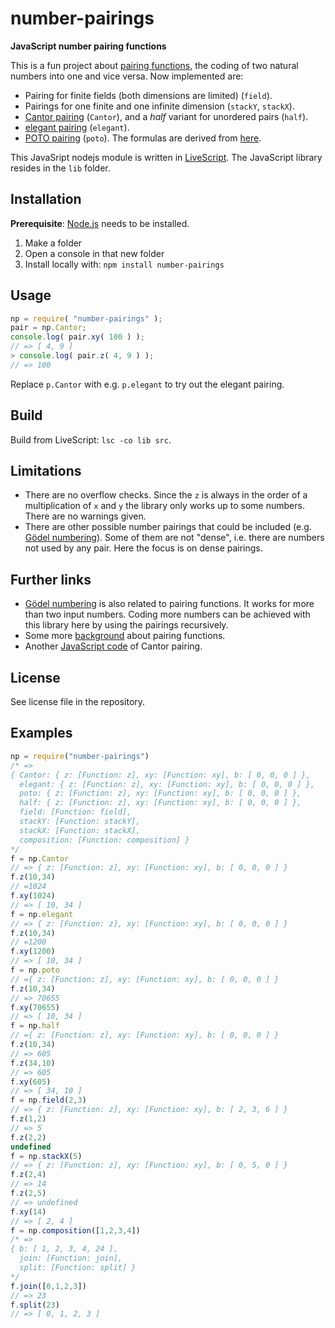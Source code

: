 # number-pairings

**JavaScript number pairing functions**

This is a fun project about [pairing functions](https://en.wikipedia.org/wiki/Pairing_function), the coding of two natural numbers into one and vice versa. Now implemented are:

- Pairing for finite fields (both dimensions are limited) (`field`).
- Pairings for one finite and one infinite dimension (`stackY`, `stackX`).
- [Cantor pairing](https://en.wikipedia.org/wiki/Pairing_function) (`Cantor`), and a *half* variant for unordered pairs (`half`).
- [elegant pairing](https://www.google.ch/url?sa=t&rct=j&q=&esrc=s&source=web&cd=1&cad=rja&uact=8&ved=0ahUKEwjUtpeoj_bRAhXDVxoKHYJBCGwQFggoMAA&url=http%3A%2F%2Fszudzik.com%2FElegantPairing.pdf&usg=AFQjCNHlytYIHiOiE0jqc8McfJwheyft8g) (`elegant`).
- [POTO pairing](https://ch.mathworks.com/matlabcentral/fileexchange/44253-three-different-bijections-or-pairing-functions-between-n-and-n%5E2--including-cantor-polynomials-) (`poto`). The formulas are derived from [here](http://www.cs.umb.edu/~marc/cs620/theo10-06.pdf).

This JavaSript nodejs module is written in [LiveScript](http://livescript.net/). The JavaScript library resides in the `lib` folder.

## Installation

**Prerequisite**: [Node.js](https://nodejs.org/en/) needs to be installed.

1. Make a folder
2. Open a console in that new folder
3. Install locally with: `npm install number-pairings`

## Usage

```javascript
np = require( "number-pairings" );
pair = np.Cantor;
console.log( pair.xy( 100 ) );
// => [ 4, 9 ]
> console.log( pair.z( 4, 9 ) );
// => 100
```

Replace `p.Cantor` with e.g. `p.elegant` to try out the elegant pairing.

## Build
Build from LiveScript: `lsc -co lib src`.

## Limitations

- There are no overflow checks. Since the `z` is always in the order of a multiplication of `x` and `y` the library only works up to some numbers. There are no warnings given.
- There are other possible number pairings that could be included (e.g. [Gödel numbering](https://en.wikipedia.org/wiki/G%C3%B6del_numbering)). Some of them are not "dense", i.e. there are numbers not used by any pair. Here the focus is on dense pairings.

## Further links

- [Gödel numbering](https://en.wikipedia.org/wiki/G%C3%B6del_numbering) is also related to pairing functions. It works for more than two input numbers. Coding more numbers can be achieved with this library here by using the pairings recursively.
- Some more [background](http://www.cs.upc.edu/~alvarez/calculabilitat/enumerabilitat.pdf) about pairing functions.
- Another [JavaScript code](https://codepen.io/LiamKarlMitchell/pen/xnEca) of Cantor pairing.

## License

See license file in the repository.

## Examples

```javascript
np = require("number-pairings")
/* =>
{ Cantor: { z: [Function: z], xy: [Function: xy], b: [ 0, 0, 0 ] },
  elegant: { z: [Function: z], xy: [Function: xy], b: [ 0, 0, 0 ] },
  poto: { z: [Function: z], xy: [Function: xy], b: [ 0, 0, 0 ] },
  half: { z: [Function: z], xy: [Function: xy], b: [ 0, 0, 0 ] },
  field: [Function: field],
  stackY: [Function: stackY],
  stackX: [Function: stackX],
  composition: [Function: composition] }
*/
f = np.Cantor
// => { z: [Function: z], xy: [Function: xy], b: [ 0, 0, 0 ] }
f.z(10,34)
// =1024
f.xy(1024)
// => [ 10, 34 ]
f = np.elegant
// => { z: [Function: z], xy: [Function: xy], b: [ 0, 0, 0 ] }
f.z(10,34)
// =1200
f.xy(1200)
// => [ 10, 34 ]
f = np.poto
// ={ z: [Function: z], xy: [Function: xy], b: [ 0, 0, 0 ] }
f.z(10,34)
// => 70655
f.xy(70655)
// => [ 10, 34 ]
f = np.half
// ={ z: [Function: z], xy: [Function: xy], b: [ 0, 0, 0 ] }
f.z(10,34)
// => 605
f.z(34,10)
// => 605
f.xy(605)
// => [ 34, 10 ]
f = np.field(2,3)
// => { z: [Function: z], xy: [Function: xy], b: [ 2, 3, 6 ] }
f.z(1,2)
// => 5
f.z(2,2)
undefined
f = np.stackX(5)
// => { z: [Function: z], xy: [Function: xy], b: [ 0, 5, 0 ] }
f.z(2,4)
// => 14
f.z(2,5)
// => undefined
f.xy(14)
// => [ 2, 4 ]
f = np.composition([1,2,3,4])
/* =>
{ b: [ 1, 2, 3, 4, 24 ],
  join: [Function: join],
  split: [Function: split] }
*/
f.join([0,1,2,3])
// => 23
f.split(23)
// => [ 0, 1, 2, 3 ]
```
